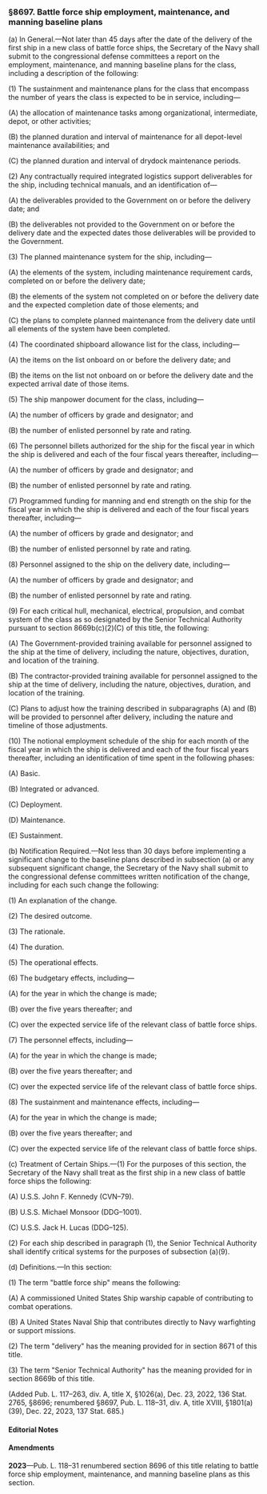 ### §8697. Battle force ship employment, maintenance, and manning baseline plans ###

(a) In General.—Not later than 45 days after the date of the delivery of the first ship in a new class of battle force ships, the Secretary of the Navy shall submit to the congressional defense committees a report on the employment, maintenance, and manning baseline plans for the class, including a description of the following:

(1) The sustainment and maintenance plans for the class that encompass the number of years the class is expected to be in service, including—

(A) the allocation of maintenance tasks among organizational, intermediate, depot, or other activities;

(B) the planned duration and interval of maintenance for all depot-level maintenance availabilities; and

(C) the planned duration and interval of drydock maintenance periods.

(2) Any contractually required integrated logistics support deliverables for the ship, including technical manuals, and an identification of—

(A) the deliverables provided to the Government on or before the delivery date; and

(B) the deliverables not provided to the Government on or before the delivery date and the expected dates those deliverables will be provided to the Government.

(3) The planned maintenance system for the ship, including—

(A) the elements of the system, including maintenance requirement cards, completed on or before the delivery date;

(B) the elements of the system not completed on or before the delivery date and the expected completion date of those elements; and

(C) the plans to complete planned maintenance from the delivery date until all elements of the system have been completed.

(4) The coordinated shipboard allowance list for the class, including—

(A) the items on the list onboard on or before the delivery date; and

(B) the items on the list not onboard on or before the delivery date and the expected arrival date of those items.

(5) The ship manpower document for the class, including—

(A) the number of officers by grade and designator; and

(B) the number of enlisted personnel by rate and rating.

(6) The personnel billets authorized for the ship for the fiscal year in which the ship is delivered and each of the four fiscal years thereafter, including—

(A) the number of officers by grade and designator; and

(B) the number of enlisted personnel by rate and rating.

(7) Programmed funding for manning and end strength on the ship for the fiscal year in which the ship is delivered and each of the four fiscal years thereafter, including—

(A) the number of officers by grade and designator; and

(B) the number of enlisted personnel by rate and rating.

(8) Personnel assigned to the ship on the delivery date, including—

(A) the number of officers by grade and designator; and

(B) the number of enlisted personnel by rate and rating.

(9) For each critical hull, mechanical, electrical, propulsion, and combat system of the class as so designated by the Senior Technical Authority pursuant to section 8669b(c)(2)(C) of this title, the following:

(A) The Government-provided training available for personnel assigned to the ship at the time of delivery, including the nature, objectives, duration, and location of the training.

(B) The contractor-provided training available for personnel assigned to the ship at the time of delivery, including the nature, objectives, duration, and location of the training.

(C) Plans to adjust how the training described in subparagraphs (A) and (B) will be provided to personnel after delivery, including the nature and timeline of those adjustments.

(10) The notional employment schedule of the ship for each month of the fiscal year in which the ship is delivered and each of the four fiscal years thereafter, including an identification of time spent in the following phases:

(A) Basic.

(B) Integrated or advanced.

(C) Deployment.

(D) Maintenance.

(E) Sustainment.

(b) Notification Required.—Not less than 30 days before implementing a significant change to the baseline plans described in subsection (a) or any subsequent significant change, the Secretary of the Navy shall submit to the congressional defense committees written notification of the change, including for each such change the following:

(1) An explanation of the change.

(2) The desired outcome.

(3) The rationale.

(4) The duration.

(5) The operational effects.

(6) The budgetary effects, including—

(A) for the year in which the change is made;

(B) over the five years thereafter; and

(C) over the expected service life of the relevant class of battle force ships.

(7) The personnel effects, including—

(A) for the year in which the change is made;

(B) over the five years thereafter; and

(C) over the expected service life of the relevant class of battle force ships.

(8) The sustainment and maintenance effects, including—

(A) for the year in which the change is made;

(B) over the five years thereafter; and

(C) over the expected service life of the relevant class of battle force ships.

(c) Treatment of Certain Ships.—(1) For the purposes of this section, the Secretary of the Navy shall treat as the first ship in a new class of battle force ships the following:

(A) U.S.S. John F. Kennedy (CVN–79).

(B) U.S.S. Michael Monsoor (DDG–1001).

(C) U.S.S. Jack H. Lucas (DDG–125).

(2) For each ship described in paragraph (1), the Senior Technical Authority shall identify critical systems for the purposes of subsection (a)(9).

(d) Definitions.—In this section:

(1) The term "battle force ship" means the following:

(A) A commissioned United States Ship warship capable of contributing to combat operations.

(B) A United States Naval Ship that contributes directly to Navy warfighting or support missions.

(2) The term "delivery" has the meaning provided for in section 8671 of this title.

(3) The term "Senior Technical Authority" has the meaning provided for in section 8669b of this title.

(Added Pub. L. 117–263, div. A, title X, §1026(a), Dec. 23, 2022, 136 Stat. 2765, §8696; renumbered §8697, Pub. L. 118–31, div. A, title XVIII, §1801(a)(39), Dec. 22, 2023, 137 Stat. 685.)

#### **Editorial Notes** ####

#### Amendments ####

**2023**—Pub. L. 118–31 renumbered section 8696 of this title relating to battle force ship employment, maintenance, and manning baseline plans as this section.